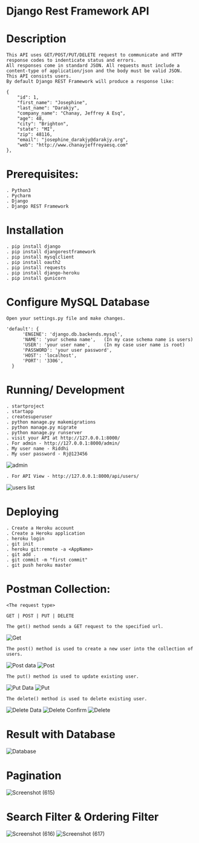# Django Rest Framework API

# Description
    This API uses GET/POST/PUT/DELETE request to communicate and HTTP response codes to indenticate status and errors. 
    All responses come in standard JSON. All requests must include a content-type of application/json and the body must be valid JSON.
    This API consists users.
    By default Django REST Framework will produce a response like:

    {
        "id": 1,
        "first_name": "Josephine",
        "last_name": "Darakjy",
        "company_name": "Chanay, Jeffrey A Esq",
        "age": 48,
        "city": "Brighton",
        "state": "MI",
        "zip": 48116,
        "email": "josephine_darakjy@darakjy.org",
        "web": "http://www.chanayjeffreyaesq.com"
    },

# Prerequisites:

    . Python3
    . Pycharm
    . Django
    . Django REST Framework  
  
# Installation

    . pip install django
    . pip install djangorestframework
    . pip install mysqlclient
    . pip install oauth2
    . pip install requests
    . pip install django-heroku
    . pip install gunicorn
  
# Configure MySQL Database
  
    Open your settings.py file and make changes.

    'default': {
          'ENGINE': 'django.db.backends.mysql',
          'NAME': 'your schema name',   (In my case schema name is users)
          'USER': 'your user name',     (In my case user name is root)
          'PASSWORD': 'your user password',
          'HOST': 'localhost',
          'PORT': '3306',
      }

# Running/ Development

    . startproject
    . startapp
    . createsuperuser
    . python manage.py makemigrations
    . python manage.py migrate
    . python manage.py runserver
    . visit your API at http://127.0.0.1:8000/
    . For admin - http://127.0.0.1:8000/admin/
    . My user name - Riddhi
    . My user password - Rj@123456
    
   ![admin](https://user-images.githubusercontent.com/69605346/151615945-aa66433c-c138-42d4-a43c-980e759dc9a0.png)


   
    . For API View - http://127.0.0.1:8000/api/users/
    
   ![users list](https://user-images.githubusercontent.com/69605346/151615348-91cb960c-873f-4083-930b-ebdf71e8ff5e.png)

  
# Deploying
  
    . Create a Heroku account
    . Create a Heroku application
    . heroku login
    . git init
    . heroku git:remote -a <AppName>
    . git add .
    . git commit -m "first commit"
    . git push heroku master


# Postman Collection:

    <The request type>

    GET | POST | PUT | DELETE    
  
    The get() method sends a GET request to the specified url.
  ![Get](https://user-images.githubusercontent.com/69605346/151616795-b2c2c7d1-d1c5-42c8-a2c3-c74ed62bac41.png)

 
    The post() method is used to create a new user into the collection of users.
  ![Post data](https://user-images.githubusercontent.com/69605346/151617294-c70c2615-bbd0-4d71-aabb-3d033a25f29d.png)
  ![Post](https://user-images.githubusercontent.com/69605346/151617318-1c1bcc32-208a-4e0f-933f-3c37907f48f7.png)


  
    The put() method is used to update existing user.
  ![Put Data](https://user-images.githubusercontent.com/69605346/151617941-e6b47835-b11c-4ab5-9ad4-3e3696ac8145.png)
  ![Put](https://user-images.githubusercontent.com/69605346/151617971-ba913d21-9038-485a-b09c-19cff5cb3445.png)



    The delete() method is used to delete existing user.
  ![Delete Data](https://user-images.githubusercontent.com/69605346/151618603-b0e11838-2b88-401f-aece-df27bcf0e08a.png)
  ![Delete Confirm](https://user-images.githubusercontent.com/69605346/151618635-b3a6d254-64b2-4cb9-86a6-dbb0aed1b5a5.png)
  ![Delete](https://user-images.githubusercontent.com/69605346/151618788-71ec77e0-f946-4a40-9d29-7825c7a1fee4.png)

  
# Result with Database

  ![Database](https://user-images.githubusercontent.com/69605346/151619326-8b376260-7458-4015-adc0-d60f82ccafc2.png)
  
 
# Pagination

  ![Screenshot (615)](https://user-images.githubusercontent.com/69605346/151621688-01f4ac8f-58b4-4e39-bfdf-649a3cfdc556.png)


 # Search Filter & Ordering Filter
 
  ![Screenshot (616)](https://user-images.githubusercontent.com/69605346/151623419-57fe0706-9838-4efc-bfa9-925e28b58165.png)
  ![Screenshot (617)](https://user-images.githubusercontent.com/69605346/151623422-c2f21235-230f-49d5-9d51-e7def36133cb.png)


